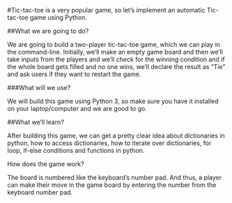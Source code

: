 #Tic-tac-toe is a very popular game, so let’s implement an automatic Tic-tac-toe game using Python.

##What we are going to do?

We are going to build a two-player tic-tac-toe game, which we can play in the command-line. Initially, we’ll make an empty game board 
and then we’ll take inputs from the players and we’ll check for the winning condition and if the whole board gets filled and no one wins,
we’ll declare the result as “Tie” and ask users if they want to restart the game.

###What will we use?

We will build this game using Python 3, so make sure you have it installed on your laptop/computer and we are good to go.

##What we’ll learn?

After building this game, we can get a pretty clear idea about dictionaries in python, how to access dictionaries, 
how to iterate over dictionaries, for loop, if-else conditions and functions in python.

How does the game work?

The board is numbered like the keyboard’s number pad. And thus, a player can make their move in the game board by entering the number from the keyboard number pad.
